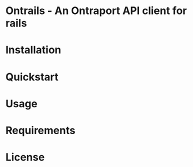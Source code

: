 # Ontrails - An Ontraport API client for rails

# Installation

# Quickstart

# Usage

# Requirements

# License
